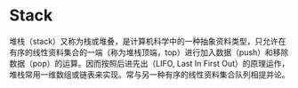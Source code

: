 # Stack

堆栈（stack）又称为栈或堆叠，是计算机科学中的一种抽象资料类型，只允许在有序的线性资料集合的一端（称为堆栈顶端，top）进行加入数据（push）和移除数据（pop）的运算。因而按照后进先出（LIFO, Last In First Out）的原理运作，堆栈常用一维数组或链表来实现。常与另一种有序的线性资料集合队列相提并论。
